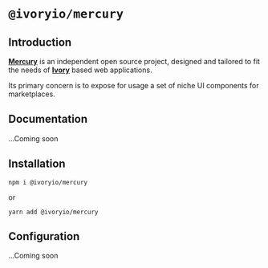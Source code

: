 # `@ivoryio/mercury`

## Introduction

**[Mercury][1]** is an independent open source project,
designed and tailored to fit the needs of
  **[Ivory][2]** based web applications.

Its primary concern is to expose for usage a set of niche UI components for marketplaces.

[1]: https://github.com/ivoryio/factory/tree/master/packages/mercury#introduction "Mercury"
[2]: https://www.ivory.io/ "Ivory.io"

## Documentation

...Coming soon

## Installation

~~~~
npm i @ivoryio/mercury
~~~~
or
~~~~
yarn add @ivoryio/mercury
~~~~

## Configuration

...Coming soon